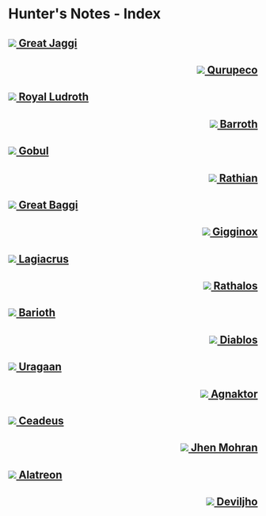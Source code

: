 # Hunter's Notes - Index

## <a href="Great-Jaggi.md" > <img src="icons/great-jaggi.png" > Great Jaggi </img></a>

<h2 style='text-align: right;'><a href="Qurupeco.md"> <img src="icons/qurupeco.png" /> Qurupeco </img></a></h2>

## <a href="Royal-Ludroth.md" ><img src="icons/royal-ludroth.png" > Royal Ludroth </img></a>

<h2 style='text-align: right;'> <a href="Barroth.md"><img src="icons/barroth.png" /> Barroth </img></a></h2>

## <a href="Gobul.md"><img src="icons/gobul.png" > Gobul </img></a>

<h2 style='text-align: right;'> <a href="Rathian.md"><img src="icons/rathian.png" /> Rathian </img></a></h2>

## <a href="Great-Baggi.md" ><img src="icons/great-baggi.png" > Great Baggi </img></a>

<h2 style='text-align: right;'><a href="Gigginox.md"> <img src="icons/gigginox.png" /> Gigginox </img></a></h2>

## <a href="Great-Baggi.md" ><img src="icons/lagiacrus.png" > Lagiacrus</img></a>

<h2 style='text-align: right;'><a href="Rathalos.md"> <img src="icons/rathalos.png" /> Rathalos </img></a></h2>

## <a href="Barioth.md" ><img src="icons/barioth.png" > Barioth</img></a>

<h2 style='text-align: right;'><a href="Diablos.md"> <img src="icons/diablos.png" /> Diablos </img></a></h2>

## <a href="Uragaan.md" ><img src="icons/uragaan.png" > Uragaan</img></a>

<h2 style='text-align: right;'><a href="Agnaktor.md"> <img src="icons/agnaktor.png" /> Agnaktor </img></a></h2>

## <a href="Ceadeus.md" ><img src="icons/ceadeus.png" > Ceadeus</img></a>

<h2 style='text-align: right;'><a href="Jhen-Mohran.md"> <img src="icons/jhen-mohran.png" /> Jhen Mohran </img></a></h2>

## <a href="Alatreon.md" ><img src="icons/alatreon.png" > Alatreon</img></a>

<h2 style='text-align: right;'><a href="Deviljho.md"> <img src="icons/deviljho.png" /> Deviljho </img></a></h2>
